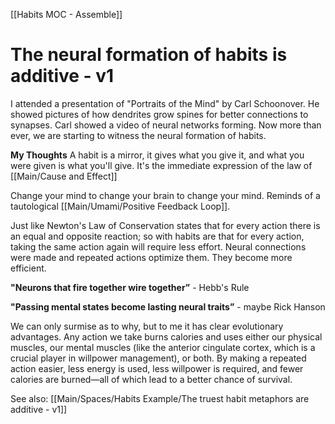 [[Habits MOC - Assemble]]
# The neural formation of habits is additive - v1
I attended a presentation of "Portraits of the Mind" by Carl Schoonover. He showed pictures of how dendrites grow spines for better connections to synapses. Carl showed a video of neural networks forming. Now more than ever, we are starting to witness the neural formation of habits.

**My Thoughts**
A habit is a mirror, it gives what you give it, and what you were given is what you'll give. It's the immediate expression of the law of [[Main/Cause and Effect]]

Change your mind to change your brain to change your mind. Reminds of a tautological [[Main/Umami/Positive Feedback Loop]].

Just like Newton's Law of Conservation states that for every action there is an equal and opposite reaction; so with habits are that for every action, taking the same action again will require less effort. Neural connections were made and repeated actions optimize them. They become more efficient. 

**"Neurons that fire together wire together”** - Hebb's Rule

**"Passing mental states become lasting neural traits”** - maybe Rick Hanson

We can only surmise as to why, but to me it has clear evolutionary advantages. Any action we take burns calories and uses either our physical muscles, our mental muscles (like the anterior cingulate cortex, which is a crucial player in willpower management), or both. By making a repeated action easier, less energy is used, less willpower is required, and fewer calories are burned—all of which lead to a better chance of survival. 

See also: [[Main/Spaces/Habits Example/The truest habit metaphors are additive - v1]]